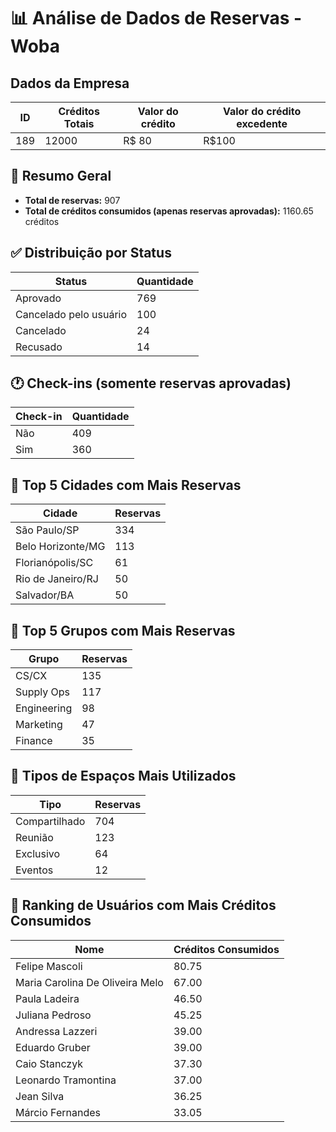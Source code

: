 # 📊 Análise de Dados de Reservas - Woba

## Dados da Empresa
| ID | Créditos Totais | Valor do crédito | Valor do crédito excedente |
|----|-----------------|------------------|----------------------------|
|189 | 12000           | R$ 80            | R$100                      |

## 📌 Resumo Geral

- **Total de reservas:** 907
- **Total de créditos consumidos (apenas reservas aprovadas):** 1160.65 créditos

## ✅ Distribuição por Status

| Status | Quantidade |
|--------|------------|
| Aprovado | 769 |
| Cancelado pelo usuário | 100 |
| Cancelado | 24 |
| Recusado | 14 |

## 🕐 Check-ins (somente reservas aprovadas)

| Check-in | Quantidade |
|----------|------------|
| Não | 409 |
| Sim | 360 |

## 🌆 Top 5 Cidades com Mais Reservas

| Cidade | Reservas |
|--------|----------|
| São Paulo/SP | 334 |
| Belo Horizonte/MG | 113 |
| Florianópolis/SC | 61 |
| Rio de Janeiro/RJ | 50 |
| Salvador/BA | 50 |

## 👥 Top 5 Grupos com Mais Reservas

| Grupo | Reservas |
|--------|----------|
| CS/CX | 135 |
| Supply Ops | 117 |
| Engineering | 98 |
| Marketing | 47 |
| Finance | 35 |

## 🏢 Tipos de Espaços Mais Utilizados

| Tipo | Reservas |
|--------|----------|
| Compartilhado | 704 |
| Reunião | 123 |
| Exclusivo | 64 |
| Eventos | 12 |

## 🏅 Ranking de Usuários com Mais Créditos Consumidos

| Nome | Créditos Consumidos |
|------|----------------------|
| Felipe Mascoli | 80.75 |
| Maria Carolina De Oliveira Melo | 67.00 |
| Paula Ladeira | 46.50 |
| Juliana Pedroso | 45.25 |
| Andressa Lazzeri | 39.00 |
| Eduardo Gruber | 39.00 |
| Caio Stanczyk | 37.30 |
| Leonardo Tramontina | 37.00 |
| Jean Silva | 36.25 |
| Márcio Fernandes | 33.05 |
